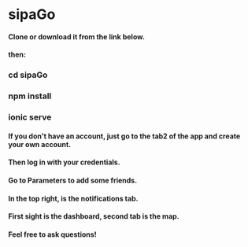 # sipaGo

#### Clone or download it from the link below.

#### then:
  ### cd sipaGo
  ### npm install
  ### ionic serve
  
 
 #### If you don't have an account, just go to the tab2 of the app and create your own account.
 #### Then log in with your credentials.
 #### Go to Parameters to add some friends.
 #### In the top right, is the notifications tab.
 #### First sight is the dashboard, second tab is the map.
 
 #### Feel free to ask questions!

